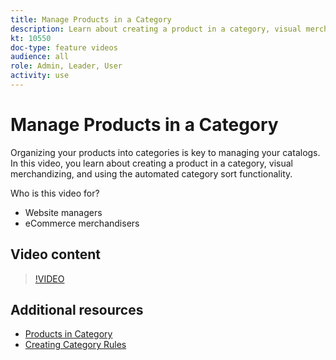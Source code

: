 ```yaml
---
title: Manage Products in a Category
description: Learn about creating a product in a category, visual merchandizing, and using the automated category sort functionality.
kt: 10550
doc-type: feature videos
audience: all
role: Admin, Leader, User
activity: use
---
```

# Manage Products in a Category

Organizing your products into categories is key to managing your catalogs. In this video, you learn about creating a product in a category, visual merchandizing, and using the automated category sort functionality.

Who is this video for?

- Website managers
- eCommerce merchandisers

## Video content

>[!VIDEO](https://video.tv.adobe.com/v/343747?quality=12&learn=on)

## Additional resources

- [Products in Category](https://docs.magento.com/user-guide/catalog/categories-category-products.html)
- [Creating Category Rules](https://docs.magento.com/user-guide/catalog/category-product-rules.html)